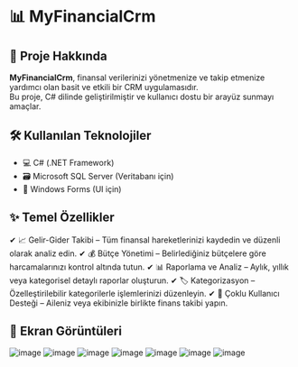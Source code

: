 # 📊 MyFinancialCrm

## 🚀 Proje Hakkında
**MyFinancialCrm**, finansal verilerinizi yönetmenize ve takip etmenize yardımcı olan basit ve etkili bir CRM uygulamasıdır.  
Bu proje, C# dilinde geliştirilmiştir ve kullanıcı dostu bir arayüz sunmayı amaçlar.

## 🛠️ Kullanılan Teknolojiler
- 💻 C# (.NET Framework)
- 🗃️ Microsoft SQL Server (Veritabanı için)
- 🎨 Windows Forms (UI için)
  
## ✨ Temel Özellikler
✔ 📈 Gelir-Gider Takibi – Tüm finansal hareketlerinizi kaydedin ve düzenli olarak analiz edin.
✔ 💰 Bütçe Yönetimi – Belirlediğiniz bütçelere göre harcamalarınızı kontrol altında tutun.
✔ 📊 Raporlama ve Analiz – Aylık, yıllık veya kategorisel detaylı raporlar oluşturun.
✔ 🏷️ Kategorizasyon – Özelleştirilebilir kategorilerle işlemlerinizi düzenleyin.
✔ 👥 Çoklu Kullanıcı Desteği – Aileniz veya ekibinizle birlikte finans takibi yapın.

## 📸 Ekran Görüntüleri
![image](https://github.com/user-attachments/assets/dd9bada0-4957-4a33-bd86-2ac291e8cb8e)
![image](https://github.com/user-attachments/assets/cfab5c2f-71ad-415d-987e-c1e780b00a54)
![image](https://github.com/user-attachments/assets/d1e65e0e-48d4-4ff8-9368-76cee30ddeac)
![image](https://github.com/user-attachments/assets/768e8ba5-be99-4503-bd10-cf06dea58d40)
![image](https://github.com/user-attachments/assets/468d2d2f-2e61-409e-b817-0ec2f70bee29)
![image](https://github.com/user-attachments/assets/230295ac-49a7-4a2f-9d61-42fca2906bcb)
![image](https://github.com/user-attachments/assets/2a65b709-e113-4bf3-9920-1eee4d851f72)











